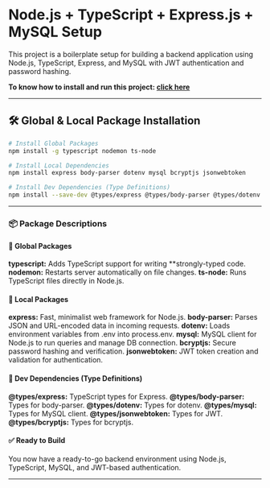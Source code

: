 # Node.js + TypeScript + Express.js +  MySQL Setup

This project is a boilerplate setup for building a backend application using Node.js, TypeScript, Express, and MySQL with JWT authentication and password hashing.

**To know how to install and run this project: [click here](/README.md)**

---

## 🛠️ Global & Local Package Installation

```bash
# Install Global Packages
npm install -g typescript nodemon ts-node

# Install Local Dependencies
npm install express body-parser dotenv mysql bcryptjs jsonwebtoken

# Install Dev Dependencies (Type Definitions)
npm install --save-dev @types/express @types/body-parser @types/dotenv @types/mysql @types/jsonwebtoken @types/bcryptjs
```

---

### 📦 Package Descriptions
#### 🔹 Global Packages
**typescript:** Adds TypeScript support for writing **strongly-typed code.
**nodemon:** Restarts server automatically on file changes.
**ts-node:** Runs TypeScript files directly in Node.js.

#### 🔹 Local Packages
**express:** Fast, minimalist web framework for Node.js.
**body-parser:** Parses JSON and URL-encoded data in incoming requests.
**dotenv:** Loads environment variables from .env into process.env.
**mysql:** MySQL client for Node.js to run queries and manage DB connection.
**bcryptjs:** Secure password hashing and verification.
**jsonwebtoken:** JWT token creation and validation for authentication.

#### 🔹 Dev Dependencies (Type Definitions)
**@types/express:** TypeScript types for Express.
**@types/body-parser:** Types for body-parser.
**@types/dotenv:** Types for dotenv.
**@types/mysql:** Types for MySQL client.
**@types/jsonwebtoken:** Types for JWT.
**@types/bcryptjs:** Types for bcryptjs.

#### ✅ Ready to Build
You now have a ready-to-go backend environment using Node.js, TypeScript, MySQL, and JWT-based authentication.

---
